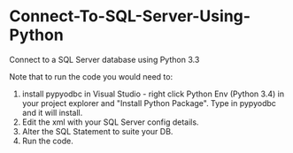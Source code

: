 # Connect-To-SQL-Server-Using-Python
Connect to a SQL Server database using Python 3.3

Note that to run the code you would need to:

1. install pypyodbc in Visual Studio - right click Python Env (Python 3.4) in your project explorer and "Install Python Package". Type in pypyodbc and it will install.
2. Edit the xml with your SQL Server config details.
3. Alter the SQL Statement to suite your DB.
4. Run the code.
